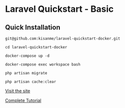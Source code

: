 # Laravel Quickstart - Basic

## Quick Installation

    git@github.com:kisanme/laravel-quickstart-docker.git

    cd laravel-quickstart-docker

    docker-compose up -d
    
    docker-compose exec workspace bash

    php artisan migrate

    php artisan cache:clear

[Visit the site](http://localhost:8000)

[Complete Tutorial](https://laravel.com/docs/5.2/quickstart)
